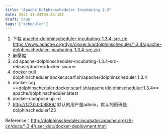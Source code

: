 ```yaml
---
title: "Apache Dolphinscheduler Incubating 1.3"
date: 2021-11-24T03:42:14Z
draft: true
tags: ["scheduler"]
---
```


1. 下載 [apache-dolphinscheduler-incubating-1.3.4-src.zip](https://www.apache.org/dyn/closer.lua/dolphinscheduler/1.3.4/apache-dolphinscheduler-incubating-1.3.4-src.zip)
   https://www.apache.org/dyn/closer.lua/dolphinscheduler/1.3.4/apache-dolphinscheduler-incubating-1.3.4-src.zip
2. 解壓縮
3. cd apache-dolphinscheduler-incubating-1.3.4-src-release/docker/docker-swarm
4. docker pull dolphinscheduler.docker.scarf.sh/apache/dolphinscheduler:1.3.4
5. docker tag ==dolphinscheduler.docker.scarf.sh/apache/dolphinscheduler:1.3.4== apache/dolphinscheduler:latest
6. docker-compose up -d
7. http://127.0.0.1:8888/
    默认的用户是admin，默认的密码是dolphinscheduler123

Reference：<http://dolphinscheduler.incubator.apache.org/zh-cn/docs/1.3.4/user_doc/docker-deployment.html>
